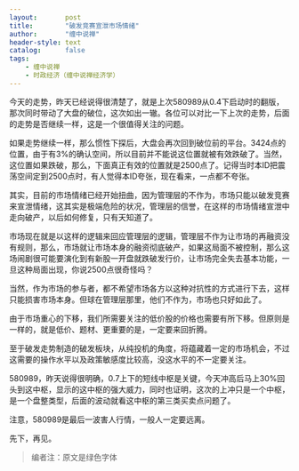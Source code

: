 ```yaml
---
layout:       post
title:        "破发竞赛宣泄市场情绪"
author:       "缠中说禅"
header-style: text
catalog:      false
tags:
    - 缠中说禅
    - 时政经济（缠中说禅经济学）
---
```


今天的走势，昨天已经说得很清楚了，就是上次580989从0.4下启动时的翻版，那次同时带动了大盘的破位，这次如出一辙。各位可以对比一下上次的走势，后面的走势是否继续一样，这是一个很值得关注的问题。



如果走势继续一样，那么惯性下探后，大盘会再次回到破位前的平台。3424点的位置，由于有3%的确认空间，所以目前并不能说这位置就被有效跌破了。当然，这位置如果跌破，那么，下面真正有效的位置就是2500点了。记得当时本ID把震荡空间定到2500点时，有人觉得本ID夸张，现在看来，一点都不夸张。



其实，目前的市场情绪已经开始扭曲，因为管理层的不作为，市场只能以破发竞赛来宣泄情绪，这其实是极端危险的状况，管理层的信誉，在这样的市场情绪宣泄中走向破产，以后如何修复，只有天知道了。



市场现在就是以这样的逻辑来回应管理层的逻辑，管理层不作为让市场的再融资没有规则，那么，市场就让市场本身的融资彻底破产，如果这局面不被控制，那么这场闹剧很可能要演化到有新股一开盘就跌破发行价，让市场完全失去基本功能，一旦这种局面出现，你说2500点很奇怪吗？



当然，作为市场的参与者，都不希望市场各方以这种对抗性的方式进行下去，这样只能损害市场本身。但球在管理层那里，他们不作为，市场也只好如此了。



由于市场重心的下移，我们所需要关注的低价股的价格也需要有所下移。但原则是一样的，就是低价、题材、更重要的是，一定要来回折腾。



至于破发走势制造的破发板块，从纯投机的角度，将蕴藏着一定的市场机会，不过这需要的操作水平以及政策敏感度比较高，没这水平的不一定要关注。



580989，昨天说得很明确，0.7上下的短线中枢是关键，今天冲高后马上30%回头到这中枢，显示的这中枢的强大威力，同时也证明，这次的上冲只是一个中枢，是一个盘整类型，后面的波动就看这中枢的第三类买卖点问题了。



注意，580989是最后一波害人行情，一般人一定要远离。



先下，再见。



> 编者注：原文是绿色字体
